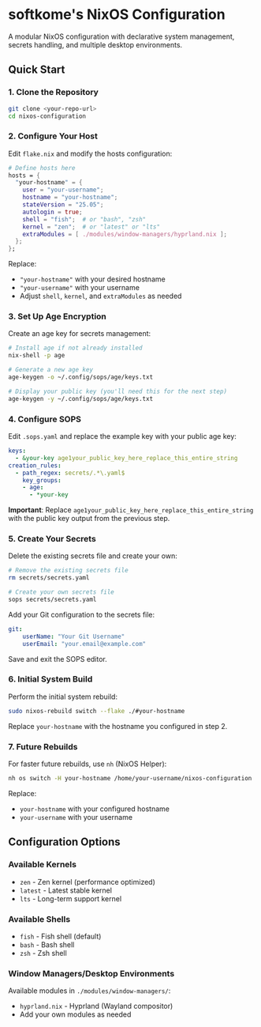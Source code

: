 # softkome's NixOS Configuration

A modular NixOS configuration with declarative system management, secrets handling, and multiple desktop environments.

## Quick Start

### 1. Clone the Repository

```bash
git clone <your-repo-url>
cd nixos-configuration
```

### 2. Configure Your Host

Edit `flake.nix` and modify the hosts configuration:

```nix
# Define hosts here
hosts = {
  "your-hostname" = {
    user = "your-username";
    hostname = "your-hostname";
    stateVersion = "25.05";
    autologin = true;
    shell = "fish";  # or "bash", "zsh"
    kernel = "zen";  # or "latest" or "lts"
    extraModules = [ ./modules/window-managers/hyprland.nix ];
  };
};
```

Replace:
- `"your-hostname"` with your desired hostname
- `"your-username"` with your username
- Adjust `shell`, `kernel`, and `extraModules` as needed

### 3. Set Up Age Encryption

Create an age key for secrets management:

```bash
# Install age if not already installed
nix-shell -p age

# Generate a new age key
age-keygen -o ~/.config/sops/age/keys.txt

# Display your public key (you'll need this for the next step)
age-keygen -y ~/.config/sops/age/keys.txt
```

### 4. Configure SOPS

Edit `.sops.yaml` and replace the example key with your public age key:

```yaml
keys:
  - &your-key age1your_public_key_here_replace_this_entire_string
creation_rules:
  - path_regex: secrets/.*\.yaml$
    key_groups:
    - age:
      - *your-key
```

**Important**: Replace `age1your_public_key_here_replace_this_entire_string` with the public key output from the previous step.

### 5. Create Your Secrets

Delete the existing secrets file and create your own:

```bash
# Remove the existing secrets file
rm secrets/secrets.yaml

# Create your own secrets file
sops secrets/secrets.yaml
```

Add your Git configuration to the secrets file:

```yaml
git:
    userName: "Your Git Username"
    userEmail: "your.email@example.com"
```

Save and exit the SOPS editor.

### 6. Initial System Build

Perform the initial system rebuild:

```bash
sudo nixos-rebuild switch --flake ./#your-hostname
```

Replace `your-hostname` with the hostname you configured in step 2.

### 7. Future Rebuilds

For faster future rebuilds, use `nh` (NixOS Helper):

```bash
nh os switch -H your-hostname /home/your-username/nixos-configuration
```

Replace:
- `your-hostname` with your configured hostname
- `your-username` with your username

## Configuration Options

### Available Kernels
- `zen` - Zen kernel (performance optimized)
- `latest` - Latest stable kernel
- `lts` - Long-term support kernel

### Available Shells
- `fish` - Fish shell (default)
- `bash` - Bash shell
- `zsh` - Zsh shell

### Window Managers/Desktop Environments
Available modules in `./modules/window-managers/`:
- `hyprland.nix` - Hyprland (Wayland compositor)
- Add your own modules as needed


